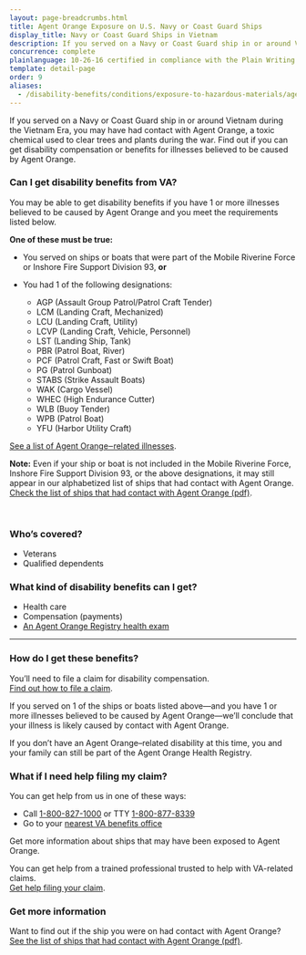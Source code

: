 ```yaml
---
layout: page-breadcrumbs.html
title: Agent Orange Exposure on U.S. Navy or Coast Guard Ships
display_title: Navy or Coast Guard Ships in Vietnam
description: If you served on a Navy or Coast Guard ship in or around Vietnam during the Vietnam Era, you may have been exposed to Agent Orange. Find out if you're eligible for VA disability pay and other benefits for illnesses related to contact with this toxic chemical.
concurrence: complete
plainlanguage: 10-26-16 certified in compliance with the Plain Writing Act
template: detail-page
order: 9
aliases:
  - /disability-benefits/conditions/exposure-to-hazardous-materials/agent-orange/navy-coast-guard/
---
```


<div class="va-introtext">

If you served on a Navy or Coast Guard ship in or around Vietnam during the Vietnam Era, you may have had contact with Agent Orange, a toxic chemical used to clear trees and plants during the war. Find out if you can get disability compensation or benefits for illnesses believed to be caused by Agent Orange.

</div>

<div class="feature" markdown="1">

### Can I get disability benefits from VA?

You may be able to get disability benefits if you have 1 or more illnesses believed to be caused by Agent Orange and you meet the requirements listed below.

**One of these must be true:**
- You served on ships or boats that were part of the Mobile Riverine Force or Inshore Fire Support Division 93, **or**
- You had 1 of the following designations:

  - AGP (Assault Group Patrol/Patrol Craft Tender)
  - LCM (Landing Craft, Mechanized)
  - LCU (Landing Craft, Utility)
  - LCVP (Landing Craft, Vehicle, Personnel)
  - LST (Landing Ship, Tank)
  - PBR (Patrol Boat, River)
  - PCF (Patrol Craft, Fast or Swift Boat)
  - PG (Patrol Gunboat)
  - STABS (Strike Assault Boats)
  - WAK (Cargo Vessel)
  - WHEC (High Endurance Cutter)
  - WLB (Buoy Tender)
  - WPB (Patrol Boat)
  - YFU (Harbor Utility Craft)

[See a list of Agent Orange‒related illnesses](/disability/eligibility/hazardous-materials-exposure/agent-orange/related-diseases/).

**Note:** Even if your ship or boat is not included in the Mobile Riverine Force, Inshore Fire Support Division 93, or the above designations, it may still appear in our alphabetized list of ships that had contact with Agent Orange.<br>
<a href="/shiplist-agent-orange.pdf">Check the list of ships that had contact with Agent Orange (pdf)</a>.

<br>

### Who’s covered?

- Veterans
- Qualified dependents

</div>

### What kind of disability benefits can I get?

- Health care
- Compensation (payments)
- [An Agent Orange Registry health exam](/disability/eligibility/hazardous-materials-exposure/agent-orange/registry-health-exam/)

-----

### How do I get these benefits?

You’ll need to file a claim for disability compensation.<br>
[Find out how to file a claim](/disability/how-to-file-claim/).

If you served on 1 of the ships or boats listed above—and you have 1 or more illnesses believed to be caused by Agent Orange—we’ll conclude that your illness is likely caused by contact with Agent Orange.

If you don’t have an Agent Orange–related disability at this time, you and your family can still be part of the Agent Orange Health Registry.

### What if I need help filing my claim?
You can get help from us in one of these ways:
- Call <a href="tel:+1-800-827-1000">1-800-827-1000</a> or TTY <a href="tel:+18008778339">1-800-877-8339</a>
- Go to your [nearest VA benefits office](/find-locations/)

Get more information about ships that may have been exposed to Agent Orange.

You can get help from a trained professional trusted to help with VA-related claims. <br>
[Get help filing your claim](/disability/get-help-filing-claim/).

### Get more information
Want to find out if the ship you were on had contact with Agent Orange?<br>
<a href="/shiplist-agent-orange.pdf">See the list of ships that had contact with Agent Orange (pdf)</a>.
